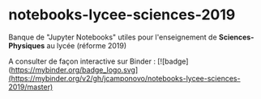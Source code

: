 # notebooks-lycee-sciences-2019
Banque de "Jupyter Notebooks" utiles pour l'enseignement de **Sciences-Physiques** au lycée (réforme 2019)

A consulter de façon interactive sur Binder :
[![badge](https://mybinder.org/badge_logo.svg](https://mybinder.org/v2/gh/jcamponovo/notebooks-lycee-sciences-2019/master)
